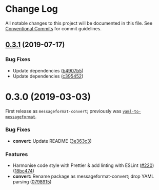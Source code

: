 # Change Log

All notable changes to this project will be documented in this file.
See [Conventional Commits](https://conventionalcommits.org) for commit guidelines.

## [0.3.1](https://github.com/messageformat/messageformat/compare/messageformat-convert@0.3.0...messageformat-convert@0.3.1) (2019-07-17)


### Bug Fixes

* Update dependencies ([b4907b5](https://github.com/messageformat/messageformat/commit/b4907b5))
* Update dependencies ([c395452](https://github.com/messageformat/messageformat/commit/c395452))





# 0.3.0 (2019-03-03)


First release as `messageformat-convert`; previously was [`yaml-to-messageformat`](https://www.npmjs.com/package/yaml-to-messageformat).


### Bug Fixes

* **convert:** Update README ([3e363c3](https://github.com/messageformat/messageformat/commit/3e363c3))


### Features

* Harmonise code style with Prettier & add linting with ESLint ([#220](https://github.com/messageformat/messageformat/issues/220)) ([18bc474](https://github.com/messageformat/messageformat/commit/18bc474))
* **convert:** Rename package as messageformat-convert; drop YAML parsing ([0798915](https://github.com/messageformat/messageformat/commit/0798915))
